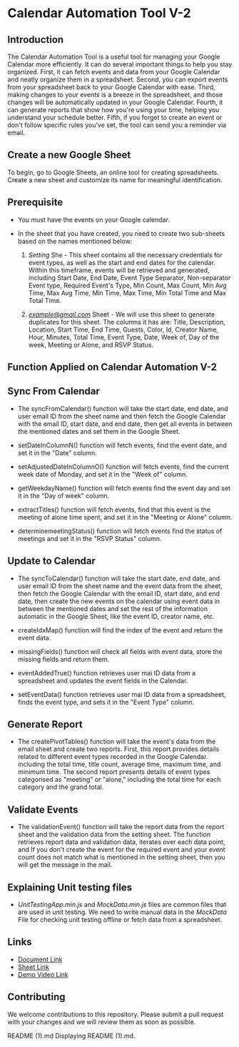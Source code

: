 
# Calendar Automation Tool V-2
## Introduction 
The Calendar Automation Tool is a useful tool for managing your Google Calendar more efficiently. It can do several important things to help you stay organized. First, it can fetch events and data from your Google Calendar and neatly organize them in a spreadsheet. Second, you can export events from your spreadsheet back to your Google Calendar with ease. Third, making changes to your events is a breeze in the spreadsheet, and those changes will be automatically updated in your Google Calendar. Fourth, it can generate reports that show how you're using your time, helping you understand your schedule better. Fifth, if you forget to create an event or don't follow specific rules you've set, the tool can send you a reminder via email.

## Create a new Google Sheet
To begin, go to Google Sheets, an online tool for creating spreadsheets. Create a new sheet and customize its name for meaningful identification.

## Prerequisite
* You must have the events on your Google calendar.
* In the sheet that you have created, you need to create two sub-sheets based on the names mentioned below:

    1. *Setting* She - This sheet contains all the necessary credentials for event types, as well as the start and end dates for the calendar. Within this timeframe, events will be retrieved and generated, including Start Date, End Date, Event Type Separator, Non-separator Event type, Required Event's Type, Min Count, Max Count, Min Avg Time, Max Avg Time, Min Time, Max Time, Min Total Time and Max Total Time.

    2. *example@gmail.com* Sheet - We will use this sheet to generate duplicates for this sheet. The columns it has are: Title, Description, Location, Start Time, End Time, Guests, Color, Id, Creator Name, Hour, Minutes, Total Time, Event Type, Date, Week of, Day of the week, Meeting or Alone, and RSVP Status.
  

## Function Applied on Calendar Automation V-2
## Sync From Calendar
* The syncFromCalendar() function will take the start date, end date, and user email ID from the sheet name and then fetch the Google Calendar with the email ID, start date, and end date, then get all events in between the mentioned dates and set them in the Google Sheet.

* setDateInColumnN() function will fetch events, find the event date, and set it in the "Date" column.

* setAdjustedDateInColumnO() function will fetch events, find the current week date of Monday, and set it in the "Week of" column.

* getWeekdayName() function will fetch events find the event day and set it in the "Day of week" column.

* extractTitles() function will fetch events, find that this event is the meeting of alone time spent, and set it in the "Meeting or Alone" column.

* determinemeetingStatus() function will fetch events find the status of meetings and set it in the "RSVP Status" column.


## Update to Calendar
* The syncToCalendar() function will take the start date, end date, and user email ID from the sheet name and the event data from the sheet, then fetch the Google Calendar with the email ID, start date, and end date, then create the new events on the calendar using event data in between the mentioned dates and set the rest of the information automatic in the Google Sheet, like the event ID, creator name, etc.

* createIdxMap() function will find the index of the event and return the event data.

* missingFields() function will check all fields with event data, store the missing fields and return them.

* eventAddedTrue() function retrieves user mai ID data from a spreadsheet and updates the event fields in the Calendar.

* setEventData() function retrieves user mai ID data from a spreadsheet, finds the event type, and sets it in the "Event Type" column.
  
## Generate Report
* The createPivotTables() function will take the event's data from the email sheet and create two reports. First, this report provides details related to different event types recorded in the Google Calendar. including the total time, title count, average time, maximum time, and minimum time. The second report presents details of event types categorised as "meeting" or "alone," including the total time for each category and the grand total.
  
## Validate Events
* The validationEvent() function will take the report data from the report sheet and the validation data from the setting sheet. The function retrieves report data and validation data, iterates over each data point, and If you don't create the event for the required event and your event count does not match what is mentioned in the setting sheet, then you will get the message in the mail.


## Explaining Unit testing files
* *UnitTestingApp.min.js* and *MockData.min.js* files are common files that are used in unit testing. We need to write manual data in the *MockData* File for checking unit testing offline or fetch data from a spreadsheet.

## Links
* [Document Link](https://docs.google.com/document/d/1cI38RjcCSG3LHQDfrOZu2rRD7uOv4kzGzoh5ddFrDR8/edit?usp=sharing)
* [Sheet Link](https://docs.google.com/spreadsheets/d/1yhGdYYijaVlwwRiGYh-MRt1_YktRRO72pUlGfcaQU98/edit?usp=sharing)
* [Demo Video Link](https://drive.google.com/file/d/1SkHHLBWRwh_5WkhaebZna9hRh5EYByH4/view?usp=sharing)

## Contributing

We welcome contributions to this repository. Please submit a pull request with your changes and we will review them as soon as possible.

README (1).md
Displaying README (1).md.
